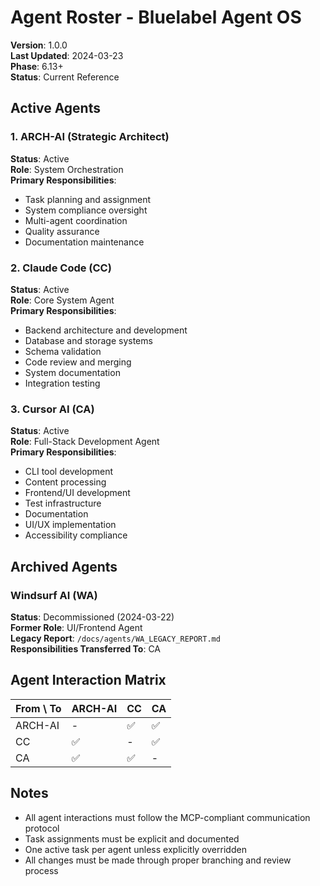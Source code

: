 # Agent Roster - Bluelabel Agent OS

**Version**: 1.0.0  
**Last Updated**: 2024-03-23  
**Phase**: 6.13+  
**Status**: Current Reference

## Active Agents

### 1. ARCH-AI (Strategic Architect)
**Status**: Active  
**Role**: System Orchestration  
**Primary Responsibilities**:
- Task planning and assignment
- System compliance oversight
- Multi-agent coordination
- Quality assurance
- Documentation maintenance

### 2. Claude Code (CC)
**Status**: Active  
**Role**: Core System Agent  
**Primary Responsibilities**:
- Backend architecture and development
- Database and storage systems
- Schema validation
- Code review and merging
- System documentation
- Integration testing

### 3. Cursor AI (CA)
**Status**: Active  
**Role**: Full-Stack Development Agent  
**Primary Responsibilities**:
- CLI tool development
- Content processing
- Frontend/UI development
- Test infrastructure
- Documentation
- UI/UX implementation
- Accessibility compliance

## Archived Agents

### Windsurf AI (WA)
**Status**: Decommissioned (2024-03-22)  
**Former Role**: UI/Frontend Agent  
**Legacy Report**: `/docs/agents/WA_LEGACY_REPORT.md`  
**Responsibilities Transferred To**: CA

## Agent Interaction Matrix

| From \ To | ARCH-AI | CC | CA |
|-----------|---------|----|----|
| ARCH-AI   | -       | ✅ | ✅ |
| CC        | ✅      | -  | ✅ |
| CA        | ✅      | ✅ | -  |

## Notes
- All agent interactions must follow the MCP-compliant communication protocol
- Task assignments must be explicit and documented
- One active task per agent unless explicitly overridden
- All changes must be made through proper branching and review process 